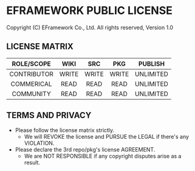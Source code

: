 # EFRAMEWORK PUBLIC LICENSE
Copyright (C) EFramework Co., Ltd. All rights reserved, Version 1.0

## LICENSE MATRIX
|    ROLE/SCOPE    |    WIKI    |    SRC     |    PKG     |     PUBLISH     |  
| :--------------: | :--------: | :--------: | :--------: | :-------------: |  
|   CONTRIBUTOR    |    WRITE   |    WRITE   |    WRITE   |    UNLIMITED    |  
|   COMMERICAL     |    READ    |    READ    |    READ    |    UNLIMITED    |  
|   COMMUNITY      |    READ    |    READ    |    READ    |    UNLIMITED    |  

## TERMS AND PRIVACY
- Please follow the license matrix strictly.
  - We will REVOKE the license and PURSUE the LEGAL if there's any VIOLATION.
- Please declare the 3rd repo/pkg's license AGREEMENT.
  - We are NOT RESPONSIBLE if any copyright disputes arise as a result.